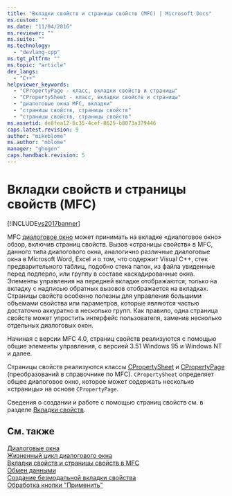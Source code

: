 ```yaml
---
title: "Вкладки свойств и страницы свойств (MFC) | Microsoft Docs"
ms.custom: ""
ms.date: "11/04/2016"
ms.reviewer: ""
ms.suite: ""
ms.technology: 
  - "devlang-cpp"
ms.tgt_pltfrm: ""
ms.topic: "article"
dev_langs: 
  - "C++"
helpviewer_keywords: 
  - "CPropertyPage - класс, вкладки свойств и страницы"
  - "CPropertySheet - класс, вкладки свойств и страницы"
  - "диалоговые окна MFC, вкладки"
  - "страницы свойств, страницы свойств"
  - "страницы свойств, страницы свойств"
ms.assetid: de8fea12-6c35-4cef-8625-b8073a379446
caps.latest.revision: 9
author: "mikeblome"
ms.author: "mblome"
manager: "ghogen"
caps.handback.revision: 5
---
```

# Вкладки свойств и страницы свойств (MFC)
[!INCLUDE[vs2017banner](../assembler/inline/includes/vs2017banner.md)]

MFC [диалоговое окно](../mfc/dialog-boxes.md) может принимать на вкладке «диалоговое окно» обзор, включив страниц свойств.  Вызов «страницы свойств» в MFC, данного типа диалогового окна, аналогично различные диалоговые окна в Microsoft Word, Excel и о том, что содержит Visual C\+\+, стек предварительного таблиц, подобно стека папок, из файла увиденные перед подперло, или группу в составе каскадированные окна.  Элементы управления на передней вкладке отображаются; только на вкладку с надписью обратных вызовов отображается на вкладках.  Страницы свойств особенно полезны для управления большими объемами свойства или параметров, которые являются частью достаточно аккуратно в несколько групп.  Как правило, одна страница свойств может упростить интерфейс пользователя, заменив несколько отдельных диалоговых окон.  
  
 Начиная с версии MFC 4.0, страниц свойств реализуются с помощью общие элементы управления, с версией 3.51 Windows 95 и Windows NT и далее.  
  
 Страницы свойств реализуются классы [CPropertySheet](../mfc/reference/cpropertysheet-class.md) и [CPropertyPage](../mfc/reference/cpropertypage-class.md) \(преобразований в справочнике по MFC\).  `CPropertySheet` определяет общее диалоговое окно, которое может содержать несколько «страницы» на основе `CPropertyPage`.  
  
 Сведения о создании и работе с помощью страниц свойств см. в разделе [Вкладки свойств](../mfc/property-sheets-mfc.md).  
  
## См. также  
 [Диалоговые окна](../mfc/dialog-boxes.md)   
 [Жизненный цикл диалогового окна](../mfc/life-cycle-of-a-dialog-box.md)   
 [Вкладки свойств и страницы свойств в MFC](../mfc/property-sheets-and-property-pages-in-mfc.md)   
 [Обмен данными](../mfc/exchanging-data.md)   
 [Создание безмодальной вкладки свойства](../mfc/creating-a-modeless-property-sheet.md)   
 [Обработка кнопки "Применить"](../mfc/handling-the-apply-button.md)